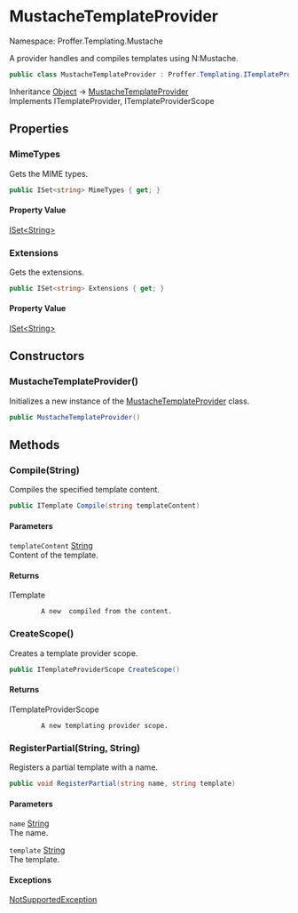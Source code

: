 # MustacheTemplateProvider

Namespace: Proffer.Templating.Mustache

A provider handles and compiles templates using N:Mustache.

```csharp
public class MustacheTemplateProvider : Proffer.Templating.ITemplateProvider, Proffer.Templating.ITemplateProviderScope
```

Inheritance [Object](https://docs.microsoft.com/en-us/dotnet/api/system.object) → [MustacheTemplateProvider](./proffer.templating.mustache.mustachetemplateprovider)<br>
Implements ITemplateProvider, ITemplateProviderScope

## Properties

### **MimeTypes**

Gets the MIME types.

```csharp
public ISet<string> MimeTypes { get; }
```

#### Property Value

[ISet&lt;String&gt;](https://docs.microsoft.com/en-us/dotnet/api/system.collections.generic.iset-1)<br>

### **Extensions**

Gets the extensions.

```csharp
public ISet<string> Extensions { get; }
```

#### Property Value

[ISet&lt;String&gt;](https://docs.microsoft.com/en-us/dotnet/api/system.collections.generic.iset-1)<br>

## Constructors

### **MustacheTemplateProvider()**

Initializes a new instance of the [MustacheTemplateProvider](./proffer.templating.mustache.mustachetemplateprovider) class.

```csharp
public MustacheTemplateProvider()
```

## Methods

### **Compile(String)**

Compiles the specified template content.

```csharp
public ITemplate Compile(string templateContent)
```

#### Parameters

`templateContent` [String](https://docs.microsoft.com/en-us/dotnet/api/system.string)<br>
Content of the template.

#### Returns

ITemplate<br>

            A new  compiled from the content.

### **CreateScope()**

Creates a template provider scope.

```csharp
public ITemplateProviderScope CreateScope()
```

#### Returns

ITemplateProviderScope<br>

            A new templating provider scope.

### **RegisterPartial(String, String)**

Registers a partial template with a name.

```csharp
public void RegisterPartial(string name, string template)
```

#### Parameters

`name` [String](https://docs.microsoft.com/en-us/dotnet/api/system.string)<br>
The name.

`template` [String](https://docs.microsoft.com/en-us/dotnet/api/system.string)<br>
The template.

#### Exceptions

[NotSupportedException](https://docs.microsoft.com/en-us/dotnet/api/system.notsupportedexception)<br>
